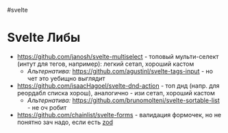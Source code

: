 #svelte 

# Svelte Либы

- https://github.com/janosh/svelte-multiselect - топовый мульти-селект (интут для тегов, например): легкий сетап, хороший кастом
	- *Альтернатива:* https://github.com/agustinl/svelte-tags-input - но чет это уебищно выглядит
- https://github.com/isaacHagoel/svelte-dnd-action - топ днд (напр. для реордабл списка хорош), аналогично - изи сетап, хороший кастом
	- *Альтернатива:* https://github.com/brunomolteni/svelte-sortable-list - не оч робит
- https://github.com/chainlist/svelte-forms - валидация формочек, но не понятно зач надо, если есть [zod](https://github.com/colinhacks/zod)